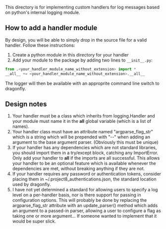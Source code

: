This directory is for implementing custom handlers for log messages based on python's internal logging module.

## How to add a handler module

By design, you will be able to simply drop in the source file for a valid handler. Follow these instructions:

1. Create a python module in this directory for your handler
2. Add your module to the package by adding two lines to `__init__.py`:
```python
from .<your_handler_module_name_without_extension> import *
__all__ += <your_handler_module_name_without_extension>.__all__
```
The logger will then be available with an approprite command line switch to dragonfly.


## Design notes

1. Your handler must be a class which inherits from logging.Handler and your module must name it in the __all__ global variable (which is a list of names).
2. Your handler class must have an attribute named "argparse_flag_str" which is a string which will be prepended with "--" when adding an argument to the base argument parser. (Obviously this must be unique)
3. If your handler has any dependencies which are not standard libraries, you should import them in a try/except block, catching any ImportError. Only add your handler to __all__ if the imports are all successful. This allows your handler to be an optional feature which is available whenever the dependencies are met, without breaking anything if they are not.
4. If your handler requires any password or authentication tokens, consider placing them in ~/.project8_authentications.json, the standard location used by dragonfly.
5. I have not yet determined a standard for allowing users to specify a log level on a per-handler basis, nor is there support for passing in configuration options. This will probably be done by replacing the argparse_flag_str attribute with an update_parser() method which adds an argument to a passed-in parser, allowing a user to configure a flag as taking one or more argument... If someone wanted to implement that it would be super slick.
